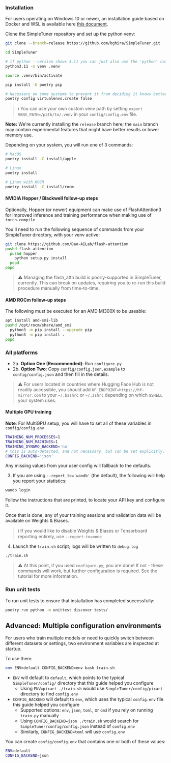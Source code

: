 ### Installation

For  users operating on Windows 10 or newer, an installation guide based on Docker and WSL is available here [this document](/documentation/DOCKER.md).

Clone the SimpleTuner repository and set up the python venv:

```bash
git clone --branch=release https://github.com/bghira/SimpleTuner.git

cd SimpleTuner

# if python --version shows 3.11 you can just also use the 'python' command here.
python3.11 -m venv .venv

source .venv/bin/activate

pip install -U poetry pip

# Necessary on some systems to prevent it from deciding it knows better than us.
poetry config virtualenvs.create false
```

> ℹ️ You can use your own custom venv path by setting `export VENV_PATH=/path/to/.venv` in your `config/config.env` file.

**Note:** We're currently installing the `release` branch here; the `main` branch may contain experimental features that might have better results or lower memory use.

Depending on your system, you will run one of 3 commands:

```bash
# MacOS
poetry install -C install/apple

# Linux
poetry install

# Linux with ROCM
poetry install -C install/rocm
```

#### NVIDIA Hopper / Blackwell follow-up steps

Optionally, Hopper (or newer) equipment can make use of FlashAttention3 for improved inference and training performance when making use of `torch.compile`

You'll need to run the following sequence of commands from your SimpleTuner directory, with your venv active:

```bash
git clone https://github.com/Dao-AILab/flash-attention
pushd flash-attention
  pushd hopper
    python setup.py install
  popd
popd
```

> ⚠️ Managing the flash_attn build is poorly-supported in SimpleTuner, currently. This can break on updates, requiring you to re-run this build procedure manually from time-to-time.

#### AMD ROCm follow-up steps

The following must be executed for an AMD MI300X to be useable:

```bash
apt install amd-smi-lib
pushd /opt/rocm/share/amd_smi
  python3 -m pip install --upgrade pip
  python3 -m pip install .
popd
```

### All platforms

- 2a. **Option One (Recommended)**: Run `configure.py`
- 2b. **Option Two**: Copy `config/config.json.example` to `config/config.json` and then fill in the details.

> ⚠️ For users located in countries where Hugging Face Hub is not readily accessible, you should add `HF_ENDPOINT=https://hf-mirror.com` to your `~/.bashrc` or `~/.zshrc` depending on which `$SHELL` your system uses.

#### Multiple GPU training

**Note**: For MultiGPU setup, you will have to set all of these variables in `config/config.env`

```bash
TRAINING_NUM_PROCESSES=1
TRAINING_NUM_MACHINES=1
TRAINING_DYNAMO_BACKEND='no'
# this is auto-detected, and not necessary. but can be set explicitly.
CONFIG_BACKEND='json'
```

Any missing values from your user config will fallback to the defaults.

3. If you are using `--report_to='wandb'` (the default), the following will help you report your statistics:

```bash
wandb login
```

Follow the instructions that are printed, to locate your API key and configure it.

Once that is done, any of your training sessions and validation data will be available on Weights & Biases.

> ℹ️ If you would like to disable Weights & Biases or Tensorboard reporting entirely, use `--report-to=none`


4. Launch the `train.sh` script; logs will be written to `debug.log`

```bash
./train.sh
```

> ⚠️ At this point, if you used `configure.py`, you are done! If not - these commands will work, but further configuration is required. See the tutorial for more information.

### Run unit tests

To run unit tests to ensure that installation has completed successfully:

```bash
poetry run python -m unittest discover tests/
```

## Advanced: Multiple configuration environments

For users who train multiple models or need to quickly switch between different datasets or settings, two environment variables are inspected at startup.

To use them:

```bash
env ENV=default CONFIG_BACKEND=env bash train.sh
```

- `ENV` will default to `default`, which points to the typical `SimpleTuner/config/` directory that this guide helped you configure
  - Using `ENV=pixart ./train.sh` would use `SimpleTuner/config/pixart` directory to find `config.env`
- `CONFIG_BACKEND` will default to `env`, which uses the typical `config.env` file this guide helped you configure
  - Supported options: `env`, `json`, `toml`, or `cmd` if you rely on running `train.py` manually
  - Using `CONFIG_BACKEND=json ./train.sh` would search for `SimpleTuner/config/config.json` instead of `config.env`
  - Similarly, `CONFIG_BACKEND=toml` will use `config.env`

You can create `config/config.env` that contains one or both of these values:

```bash
ENV=default
CONFIG_BACKEND=json
```
